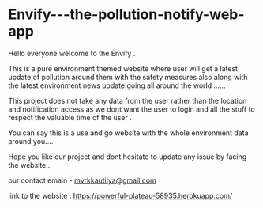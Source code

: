 # Envify---the-pollution-notify-web-app

Hello everyone welcome to the Envify . 

This is a pure environment themed website where user will get a latest update of pollution around them with the safety measures also along with the latest environment news update going all around the world ...... 

This project does not take any data from the user rather than the location and notification access as we dont want the user to login and all the stuff to respect the valuable time of the user . 

You can say this is a use and go website with the whole environment data around you....


Hope you like our project and dont hesitate to update any issue by facing the website...

our contact emain - mvrkkautilya@gmail.com

link to the website : https://powerful-plateau-58935.herokuapp.com/
